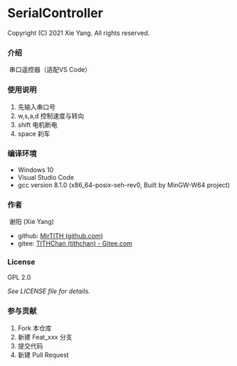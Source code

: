 # SerialController

Copyright (C) 2021 Xie Yang. All rights reserved. 

### 介绍
​	串口遥控器（适配VS Code）

### 使用说明
1. 先输入串口号
2. w,s,a,d 控制速度与转向
3. shift 电机断电
4. space 刹车

### 编译环境
- Windows 10
- Visual Studio Code
- gcc version 8.1.0 (x86_64-posix-seh-rev0, Built by MinGW-W64 project)

### 作者
​	谢阳 (Xie Yang)

- github: [MirTITH (github.com)](https://github.com/MirTITH)
- gitee: [TITHChan (tithchan) - Gitee.com](https://gitee.com/tithchan)

### License
GPL 2.0

*See LICENSE file for details.*

### 参与贡献

1.  Fork 本仓库
2.  新建 Feat_xxx 分支
3.  提交代码
4.  新建 Pull Request
